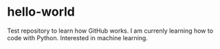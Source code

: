 # hello-world
Test repository to learn how GitHub works.
I am currenly learning how to code with Python. Interested in machine learning.
